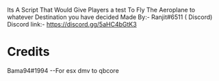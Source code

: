 Its A Script That Would Give Players a test To Fly The Aeroplane to whatever Destination you have decided
Made By:- Ranjit#6511 ( Discord)
Discord link:- https://discord.gg/5aHC4bGtK3

# Credits
Bama94#1994 --For esx dmv to qbcore 
